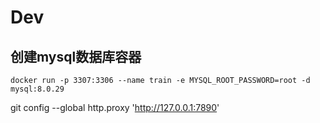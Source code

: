 # Dev

## 创建mysql数据库容器
```shell
docker run -p 3307:3306 --name train -e MYSQL_ROOT_PASSWORD=root -d mysql:8.0.29
```


git config --global http.proxy 'http://127.0.0.1:7890'
